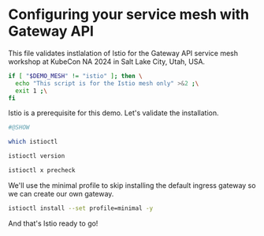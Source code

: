 # Configuring your service mesh with Gateway API

This file validates instlalation of Istio for the Gateway API service mesh
workshop at KubeCon NA 2024 in Salt Lake City, Utah, USA.

<!--
SPDX-FileCopyrightText: 2022-2024 Buoyant Inc.
SPDX-License-Identifier: Apache-2.0

Things in Markdown comments are safe to ignore when reading this later. When
executing this with [demosh], things after the horizontal rule below (which
is just before a commented `@SHOW` directive) will get displayed.
-->

```bash
if [ "$DEMO_MESH" != "istio" ]; then \
  echo "This script is for the Istio mesh only" >&2 ;\
  exit 1 ;\
fi
```

<!-- @SHOW -->

Istio is a prerequisite for this demo. Let's validate the installation.

```bash
#@SHOW

which istioctl

istioctl version

istioctl x precheck
```

We'll use the minimal profile to skip installing the default ingress gateway so
we can create our own gateway.

```bash
istioctl install --set profile=minimal -y
```

And that's Istio ready to go!
